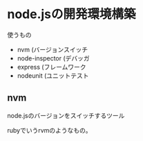 # node.jsの開発環境構築

使うもの
* nvm (バージョンスイッチ
* node-inspector (デバッガ
* express (フレームワーク
* nodeunit (ユニットテスト

## nvm
node.jsのバージョンをスイッチするツール

rubyでいうrvmのようなもの。
